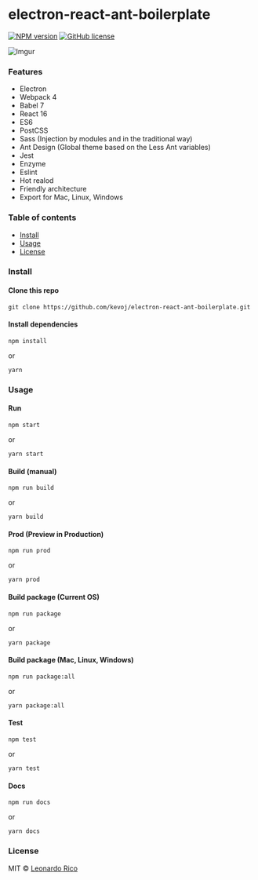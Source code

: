 # electron-react-ant-boilerplate

[![NPM version](https://badge.fury.io/js/electron-react-ant-boilerplate.svg)](https://npmjs.org/package/electron-react-ant-boilerplate) [![GitHub license](https://img.shields.io/badge/license-MIT-brightgreen.svg?style=flat-square)](https://raw.githubusercontent.com/kevoj/electron-react-ant-boilerplate/master/LICENSE)

![Imgur](https://i.imgur.com/pisXBkG.png)

### Features

- Electron
- Webpack 4
- Babel 7
- React 16
- ES6
- PostCSS
- Sass (Injection by modules and in the traditional way)
- Ant Design (Global theme based on the Less Ant variables)
- Jest
- Enzyme
- Eslint
- Hot realod
- Friendly architecture
- Export for Mac, Linux, Windows


### Table of contents

* [Install](#install)
* [Usage](#usage)
* [License](#license)

### Install

#### Clone this repo

```
git clone https://github.com/kevoj/electron-react-ant-boilerplate.git
```

#### Install dependencies

```
npm install
```
or
```
yarn
```

### Usage

#### Run

```
npm start
```
or
```
yarn start
```

#### Build (manual)

```
npm run build
```
or
```
yarn build
```

#### Prod (Preview in Production)

```
npm run prod
```
or
```
yarn prod
```

#### Build package (Current OS)

```
npm run package
```
or
```
yarn package
```

#### Build package (Mac, Linux, Windows)

```
npm run package:all
```
or
```
yarn package:all
```

#### Test

```
npm test
```
or
```
yarn test
```

#### Docs

```
npm run docs
```
or
```
yarn docs
```

### License

MIT © [Leonardo Rico](https://github.com/kevoj/electron-react-ant-boilerplate/blob/master/LICENSE)